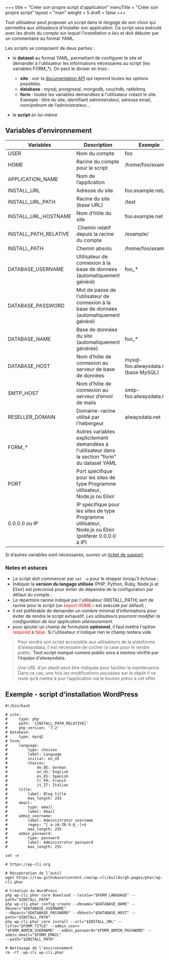 +++
title = "Créer son propre script d'application"
menuTitle = "Créer son propre script"
layout = "man"
weight = 5
draft = false
+++

Tout utilisateur peut proposer un script dans le *langage de son choix* qui permettra aux utilisateurs d’installer son application. Ce script sera exécuté avec les *droits du compte sur lequel l’installation a lieu* et doit débuter par un commentaire au format YAML.

Les scripts se composent de deux parties :

* le **dataset** au format YAML, permettant de configurer le site et demander à l'utilisateur les informations nécessaires au script (les variables FORM_*). On peut le diviser en trois :
    * **site** : voir la [documentation API]("API") qui reprend toutes les options possibles.
    * **database** : mysql, postgresql, mongodb, couchdb, rabbitmq.
    * **form** : toutes les variables demandées à l'utilisateur créant le site. Exemple : titre du site, identifiant administrateur, adresse email, nom/prénom de l’administrateur...

* le **script** en lui-même

## Variables d’environnement

Variables | Description | Exemple
----|----|----
USER | Nom du compte | foo
HOME | Racine du compte pour le script | /home/foo/example/
APPLICATION\_NAME | Nom de l’application |
INSTALL\_URL | Adresse du site | foo.example.net/test
INSTALL\_URL\_PATH | Racine du site (base URL) | /test
INSTALL\_URL\_HOSTNAME | Nom d’hôte du site | foo.example.net
INSTALL\_PATH\_RELATIVE |  Chemin relatif depuis la racine du compte | /example/
INSTALL\_PATH | Chemin absolu | /home/foo/example/
DATABASE\_USERNAME | Utilisateur de connexion à la base de données (automatiquement généré) | foo\_\*
DATABASE\_PASSWORD | Mot de passe de l’utilisateur de connexion à la base de données (automatiquement généré) |
DATABASE\_NAME | Base de données du site (automatiquement générée) | foo\_\*
DATABASE\_HOST | Nom d’hôte de connexion au serveur de base de données | mysql-foo.alwaysdata.net (base MySQL)
SMTP\_HOST | Nom d’hôte de connexion au serveur d’envoi de mails | smtp-foo.alwaysdata.net
RESELLER\_DOMAIN | Domaine-racine utilisé par l'hébergeur | alwaysdata.net
FORM\_\* | Autres variables explicitement demandées à l'utilisateur dans la section "form" du dataset YAML |
PORT | Port spécifique pour les sites de type Programme utilisateur, Node.js ou Elixir |
0.0.0.0 ou IP | IP spécifique pour les sites de type Programme utilisateur, Node.js ou Elixir (préférer 0.0.0.0 à IP) |

Si d’autres variables sont nécessaires, ouvrez un [ticket de support](https://admin.alwaysdata.com/support/add/ "support").

### Notes et astuces

* Le script doit commencer par `set -e` pour le stopper lorsqu’il échoue ;
* Indiquer la **version du langage utilisée** (PHP, Python, Ruby, Node.js et Elixir) est préconisé pour éviter de dépendre de la configuration par défaut du compte ;
* Le répertoire racine indiqué par l'utilisateur (INSTALL_PATH) sert de racine pour le script (un <font color=red>export HOME=</font> est exécuté par défaut) ;
* Il est préférable de demander un nombre minimal d’informations pour éviter de rendre le script exhaustif. _Les utilisateurs pourront modifier la configuration de leur application ultérieurement._
* pour ajouter un champ de formulaire **optionnel**, il faut mettre l'option <font color=red>required</font> à <font color=red>false</font>. Si l'utilisateur n'indique rien le champ restera vide.

>Pour rendre son script accessible aux utilisateurs de la plateforme d’alwaysdata, il est nécessaire de cocher la case pour le rendre _public_. **Tout script marqué comme public sera à minima vérifié par l’équipe d’alwaysdata.**
>
>Une _URL d’un dépôt_ peut être indiquée pour faciliter la maintenance. Dans ce cas, une fois les modifications poussées sur le dépôt il ne reste qu’à mettre à jour l’application via le bouton prévu à cet effet.


## Exemple - script d’installation WordPress

```
#!/bin/bash

# site:
#     type: php
#     path: '{INSTALL_PATH_RELATIVE}'
#     php_version: '7.2'
# database:
#     type: mysql
# form:
#     language:
#         type: choices
#         label: Language
#         initial: en_US
#         choices:
#             de_DE: German
#             en_US: English
#             es_ES: Spanish
#             fr_FR: French
#             it_IT: Italian
#     title:
#         label: Blog title
#         max_length: 255
#     email:
#         type: email
#         label: Email
#     admin_username:
#         label: Administrator username
#         regex: ^[ a-zA-Z0-9.@_-]+$
#         max_length: 255
#     admin_password:
#         type: password
#         label: Administrator password
#         max_length: 255

set -e

# https://wp-cli.org

# Récupération de l’outil
wget https://raw.githubusercontent.com/wp-cli/builds/gh-pages/phar/wp-cli.phar

# Création du WordPress
php wp-cli.phar core download --locale="$FORM_LANGUAGE" --path="$INSTALL_PATH"
php wp-cli.phar config create --dbname="$DATABASE_NAME" --dbuser="$DATABASE_USERNAME"
--dbpass="$DATABASE_PASSWORD" --dbhost="$DATABASE_HOST" --path="$INSTALL_PATH"
php wp-cli.phar core install --url="$INSTALL_URL" --title="$FORM_TITLE" --admin_user=
"$FORM_ADMIN_USERNAME" --admin_password="$FORM_ADMIN_PASSWORD" --admin_email="$FORM_EMAIL"
--path="$INSTALL_PATH"

# Nettoyage de l’environnement
rm -rf .wp-cli wp-cli.phar
```
